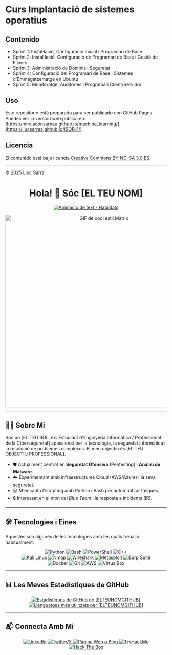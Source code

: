 # Curs Implantació de sistemes operatius

## Contenido

- Sprint 1: Instal·lació, Configuració Inicial i Programari de Base 
- Sprint 2: Instal·lació, Configuració de Programari de Base i Gestió de Fitxers
- Sprint 3: Administració de Dominis i Seguretat
- Sprint 4: Configuració del Programari de Base i Sistemes d’Emmagatzematge en Ubuntu
- Sprint 5: Monitoratge, Auditories i Programari Client/Servidor

## Uso

Este repositorio está preparado para ser publicado con GitHub Pages.  
Puedes ver la versión web pública en:  
[https://mireiaconsarnau.github.io/machine_learning/](https://llucsarraa.github.io/ISOPJ1/)

## Licencia

El contenido está bajo licencia [Creative Commons BY-NC-SA 3.0 ES](LICENSE.md).


---

© 2025 Lluc Sarra

<h1 align="center">
  Hola! 👋 Sóc [EL TEU NOM]
</h1>

<p align="center">
  <a href="https://git.io/typing-svg">
    <img src="https://readme-typing-svg.herokuapp.com?font=Fira+Code&weight=500&size=25&pause=1000&color=36BCF7&center=true&vCenter=true&width=435&lines=Analista+de+Ciberseguretat;Entusiasta+del+Pentesting;Amant+de+Linux+i+del+Codi+Obert;Aprenent+constantment" alt="Animació de text - Habilitats">
  </a>
</p>

<p align="center">
  <img src="https://media.giphy.com/media/qgQUggAC3Pfv687qPC/giphy.gif" width="600" alt="GIF de codi estil Matrix">
</p>

---

## 👨‍💻 Sobre Mi

Sóc un [EL TEU ROL, ex: Estudiant d'Enginyeria Informàtica / Professional de la Ciberseguretat] apassionat per la tecnologia, la seguretat informàtica i la resolució de problemes complexos. El meu objectiu és [EL TEU OBJECTIU PROFESSIONAL].

- 🛡️ Actualment centrat en **Seguretat Ofensiva** (Pentesting) i **Anàlisi de Malware**.
- ☁️ Experimentant amb infraestructures Cloud (AWS/Azure) i la seva seguretat.
- 💻 M'encanta l'scripting amb Python i Bash per automatitzar tasques.
- 🔒 Interessat en el món del *Blue Team* i la resposta a incidents (IR).

---

## 🛠️ Tecnologies i Eines

Aquestes són algunes de les tecnologies amb les quals treballo habitualment:

<p align="center">
  <img src="https://img.shields.io/badge/Python-3776AB?style=for-the-badge&logo=python&logoColor=white" alt="Python">
  <img src="https://img.shields.io/badge/Bash-4EAA25?style=for-the-badge&logo=GNU%20Bash&logoColor=white" alt="Bash">
  <img src="https://img.shields.io/badge/PowerShell-5391FE?style=for-the-badge&logo=powershell&logoColor=white" alt="PowerShell">
  <img src="https://img.shields.io/badge/C%2B%2B-00599C?style=for-the-badge&logo=c%2B%2B&logoColor=white" alt="C++">
  
  <br>
  <img src="https://img.shields.io/badge/Kali_Linux-557C94?style=for-the-badge&logo=kali-linux&logoColor=white" alt="Kali Linux">
  <img src="https://img.shields.io/badge/Nmap-000000?style=for-the-badge&logo=nmap&logoColor=white" alt="Nmap">
  <img src="https://img.shields.io/badge/Wireshark-1679A7?style=for-the-badge&logo=wireshark&logoColor=white" alt="Wireshark">
  <img src="https://img.shields.io/badge/Metasploit-D00000?style=for-the-badge&logo=metasploit&logoColor=white" alt="Metasploit">
  <img src="https://img.shields.io/badge/Burp_Suite-FF6600?style=for-the-badge&logo=burp-suite&logoColor=white" alt="Burp Suite">
  
  <br>
  <img src="https://img.shields.io/badge/Docker-2496ED?style=for-the-badge&logo=docker&logoColor=white" alt="Docker">
  <img src="https://img.shields.io/badge/Git-F05032?style=for-the-badge&logo=git&logoColor=white" alt="Git">
  <img src="https://img.shields.io/badge/AWS-232F3E?style=for-the-badge&logo=amazon-aws&logoColor=white" alt="AWS">
  <img src="https://img.shields.io/badge/VirtualBox-183A61?style=for-the-badge&logo=virtualbox&logoColor=white" alt="VirtualBox">
</p>

---

## 📊 Les Meves Estadístiques de GitHub

<p align="center">
  <a href="https://github.com/anuraghazra/github-readme-stats">
    <img align="center" src="https://github-readme-stats.vercel.app/api?username=[ELTEUNOMGITHUB]&show_icons=true&theme=dracula&locale=ca" alt="Estadístiques de GitHub de [ELTEUNOMGITHUB]">
  </a>
  
  <a href="https://github.com/anuraghazra/github-readme-stats">
    <img align="center" src="https://github-readme-stats.vercel.app/api/top-langs/?username=[ELTEUNOMGITHUB]&layout=compact&theme=dracula&locale=ca" alt="Llenguatges més utilitzats per [ELTEUNOMGITHUB]">
  </a>
</p>

---

## 📬 Connecta Amb Mi

<p align="center">
  <a href="https://linkedin.com/in/[ELTEUUSUARILINKEDIN]" target="_blank">
    <img src="https://img.shields.io/badge/LinkedIn-0077B5?style=for-the-badge&logo=linkedin&logoColor=white" alt="LinkedIn">
  </a>
  
  <a href="https://x.com/[ELTEUUSUARIX]" target="_blank">
    <img src="https://img.shields.io/badge/X-000000?style=for-the-badge&logo=x&logoColor=white" alt="Twitter/X">
  </a>
  
  <a href="https[ELTEUWEB].com" target="_blank">
    <img src="https://img.shields.io/badge/Web/Blog-36BCF7?style=for-the-badge&logo=blogger&logoColor=white" alt="Pàgina Web o Blog">
  </a>

  <a href="https://tryhackme.com/p/[ELTEUUSUARITHM]" target="_blank">
    <img src="https://img.shields.io/badge/TryHackMe-88A111?style=for-the-badge&logo=tryhackme&logoColor=white" alt="TryHackMe">
  </a>
  
  <a href="https://app.hackthebox.com/profile/[ELTEUUSUARIHTB]" target="_blank">
    <img src="https://img.shields.io/badge/Hack_The_Box-9FEF00?style=for-the-badge&logo=hackthebox&logoColor=black" alt="Hack The Box">
  </a>
</p>



